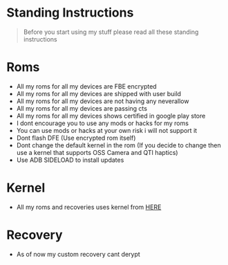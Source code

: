 # Standing Instructions
> Before you start using my stuff please read all these standing instructions

# Roms

- All my roms for all my devices are FBE encrypted
- All my roms for all my devices are shipped with user build
- All my roms for all my devices are not having any neverallow
- All my roms for all my devices are passing cts
- All my roms for all my devices shows certified in google play store
- I dont encourage you to use any mods or hacks for my roms
- You can use mods or hacks at your own risk i will not support it
- Dont flash DFE (Use encrypted rom itself)
- Dont change the default kernel in the rom (If you decide to change then use a kernel that supports OSS Camera and QTI haptics)
- Use ADB SIDELOAD to install updates

# Kernel

- All my roms and recoveries uses kernel from [HERE](https://github.com/iamimmanuelraj/android_kernel_xiaomi_jasmine_sprout)

# Recovery

- As of now my custom recovery cant derypt